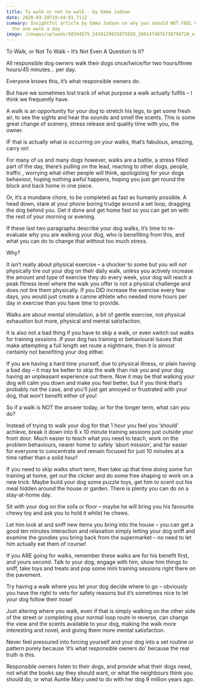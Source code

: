 ```yaml
---
title: To walk or not to walk - by Emma Judson
date: 2020-03-28T19:44:01.711Z
summary: Insightful article by Emma Judson on why you should NOT FEEL GUILTY for
  the one walk a day
image: /images/uploads/68594575_2419129835075028_2601474876736798720_n.jpg
---
```

To Walk, or Not To Walk – It’s Not Even A Question Is It?

All responsible dog owners walk their dogs once/twice/for two hours/three hours/45 minutes… per day.

Everyone knows this, it’s what responsible owners do.

But have we sometimes lost track of what purpose a walk actually fulfils – I think we frequently have.

A walk is an opportunity for your dog to stretch his legs, to get some fresh air, to see the sights and hear the sounds and smell the scents. This is some great change of scenery, stress release and quality time with you, the owner.

IF that is actually what is occurring on your walks, that’s fabulous, amazing, carry on!

For many of us and many dogs however, walks are a battle, a stress filled part of the day, there’s pulling on the lead, reacting to other dogs, people, traffic , worrying what other people will think, apologizing for your dogs behaviour, hoping nothing awful happens, hoping you just get round the block and back home in one piece.

Or, it’s a mundane chore, to be completed as fast as humanly possible. A head down, stare at your phone boring trudge around a set loop, dragging the dog behind you. Get it done and get home fast so you can get on with the rest of your morning or evening.

If these last two paragraphs describe your dog walks, it’s time to re-evaluate why you are walking your dog, who is benefiting from this, and what you can do to change that without too much stress.

Why?

It isn’t really about physical exercise – a shocker to some but you will not physically tire out your dog on their daily walk, unless you actively increase the amount and type of exercise they do every week, your dog will reach a peak fitness level where the walk you offer is not a physical challenge and does not tire them physically. If you DID increase the exercise every few days, you would just create a canine athlete who needed more hours per day in exercise than you have time to provide.

Walks are about mental stimulation, a bit of gentle exercise, not physical exhaustion but more, physical and mental satisfaction.

It is also not a bad thing if you have to skip a walk, or even switch out walks for training sessions .If your dog has training or behavioural issues that make attempting a full length set route a nightmare, then it is almost certainly not benefiting your dog either.

If you are having a hard time yourself, due to physical illness, or plain having a bad day – it may be better to skip the walk than risk you and your dog having an unpleasant experience out there. Now it may be that walking your dog will calm you down and make you feel better, but if you think that’s probably not the case, and you’ll just get annoyed or frustrated with your dog, that won’t benefit either of you!

So if a walk is NOT the answer today, or for the longer term, what can you do?

Instead of trying to walk your dog for that 1 hour you feel you ‘should’ achieve, break it down into 6 x 10 minute training sessions just outside your front door. Much easier to teach what you need to teach, work on the problem behaviours, nearer home to safely ‘abort mission’, and far easier for everyone to concentrate and remain focused for just 10 minutes at a time rather than a solid hour!

If you need to skip walks short term, then take up that time doing some fun training at home, get out the clicker and do some free shaping or work on a new trick. Maybe build your dog some puzzle toys, get him to scent out his meal hidden around the house or garden. There is plenty you can do on a stay-at-home day.

Sit with your dog on the sofa or floor – maybe he will bring you his favourite chewy toy and ask you to hold it whilst he chews.

Let him look at and sniff new items you bring into the house – you can get a good ten minutes interaction and relaxation simply letting your dog sniff and examine the goodies you bring back from the supermarket – no need to let him actually eat them of course!

If you ARE going for walks, remember these walks are for his benefit first, and yours second. Talk to your dog, engage with him, show him things to sniff, take toys and treats and pop some mini training sessions right there on the pavement.

Try having a walk where you let your dog decide where to go – obviously you have the right to veto for safety reasons but it’s sometimes nice to let your dog follow their nose!

Just altering where you walk, even if that is simply walking on the other side of the street or completing your normal loop route in reverse, can change the view and the scents available to your dog, making the walk more interesting and novel, and giving them more mental satisfaction.

Never feel pressured into forcing yourself and your dog into a set routine or pattern purely because ‘it’s what responsible owners do’ because the real truth is this.

Responsible owners listen to their dogs, and provide what their dogs need, not what the books say they should want, or what the neighbours think you should do, or what Auntie Mary used to do with her dog 9 million years ago.